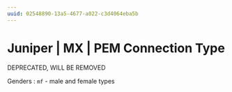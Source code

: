 ```yaml
---
uuid: 02548890-13a5-4677-a022-c3d4064eba5b
---
```

# Juniper | MX | PEM Connection Type

DEPRECATED, WILL BE REMOVED

Genders
: `mf` - male and female types

